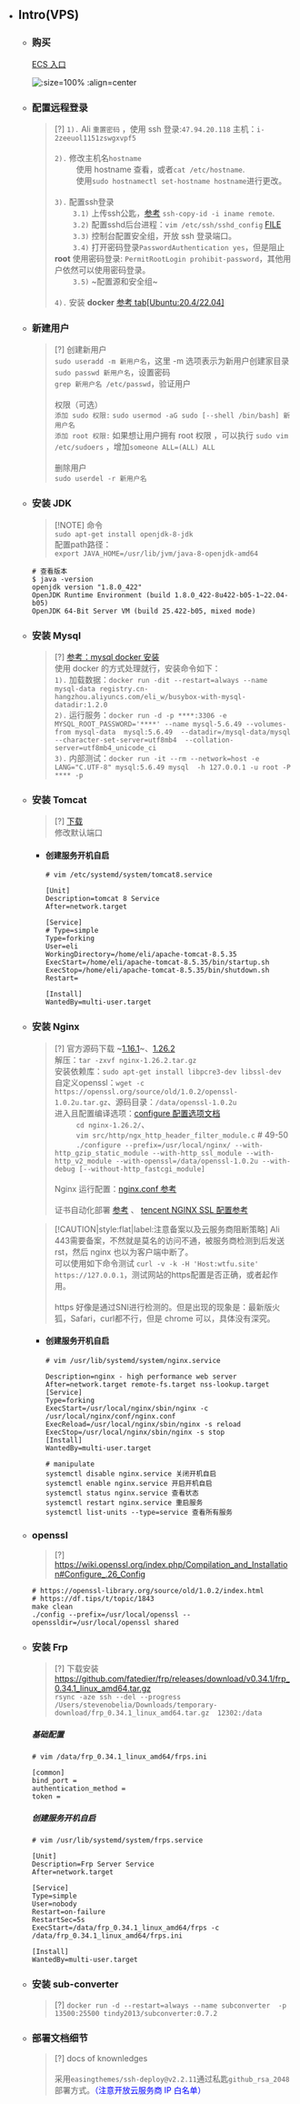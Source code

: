 * ## Intro(VPS)

    + ### 购买

        [ECS 入口](https://ecs.console.aliyun.com/)

        ![](/.images/other/misc/vps/vps-config-preview-01.png ':size=100% :align=center')

    + ### 配置远程登录

        > [?] `1).` Ali `重置密码` ，使用 ssh 登录:`47.94.20.118` 主机：`i-2zeeuol1151zswgxvpf5`
        <br><br>`2).` 修改主机名`hostname`
        <br><span style='padding-left:2.7em'/>使用 hostname 查看，或者`cat /etc/hostname`.
        <br><span style='padding-left:2.7em'/>使用`sudo hostnamectl set-hostname hostname`进行更改。
        <br><br>`3).` 配置ssh登录
        <br><span style='padding-left:2.3em'/>`3.1)` 上传ssh公匙，[参考](/devops/network/ssh.md#ssh-copy-id使用) `ssh-copy-id -i iname remote`.
        <br><span style='padding-left:2.3em'/>`3.2)` 配置sshd后台进程：`vim /etc/ssh/sshd_config` [FILE](https://github.com/12302-bak/configure-files/blob/master/conf/_home/.ssh/_etc_ssh/sshd_config)
        <br><span style='padding-left:2.3em'/>`3.3)` 控制台配置安全组，开放 ssh 登录端口。
        <br><span style='padding-left:2.3em'/>`3.4)` 打开密码登录`PasswordAuthentication yes`，但是阻止 **root** 使用密码登录: `PermitRootLogin prohibit-password`，其他用户依然可以使用密码登录。
        <br><span style='padding-left:2.3em'/>`3.5)` ~配置源和安全组~
        <br><br>`4).` 安装 **docker** [参考 tab[Ubuntu:20.4/22.04]](/devops/docker/docker.md#安装 )

    + ### 新建用户

        > [?] 创建新用户
        <br>`sudo useradd -m 新用户名`，这里 -m 选项表示为新用户创建家目录
        <br>`sudo passwd 新用户名`，设置密码
        <br>`grep 新用户名 /etc/passwd`，验证用户
        <br><br>权限（可选）
        <br>`添加 sudo 权限:` `sudo usermod -aG sudo [--shell /bin/bash] 新用户名`
        <br>`添加 root 权限:` 如果想让用户拥有 root 权限 ，可以执行 `sudo vim /etc/sudoers` ，增加`someone ALL=(ALL) ALL`
        <br><br>删除用户
        <br>`sudo userdel -r 新用户名`

    + ### 安装 JDK

        <!-- panels:start -->
        <!-- div:left-panel-50 -->
        > [!NOTE] 命令
        <br>`sudo apt-get install openjdk-8-jdk`
        <br>配置path路径：
        <br>`export JAVA_HOME=/usr/lib/jvm/java-8-openjdk-amd64`
        <!-- div:right-panel-50 -->
        ```shell
        # 查看版本
        $ java -version
        openjdk version "1.8.0_422"
        OpenJDK Runtime Environment (build 1.8.0_422-8u422-b05-1~22.04-b05)
        OpenJDK 64-Bit Server VM (build 25.422-b05, mixed mode)
        ```
        <!-- panels:end -->

    + ### 安装 Mysql

        > [?] [参考：mysql docker 安装](/doc/framework/mysql/install.md#docker) 
        <br>使用 docker 的方式处理就行，安装命令如下：
        <br>`1).` 加载数据：`docker run -dit --restart=always --name mysql-data registry.cn-hangzhou.aliyuncs.com/eli_w/busybox-with-mysql-datadir:1.2.0`
        <br>`2).` 运行服务：`docker run -d -p ****:3306 -e MYSQL_ROOT_PASSWORD='****' --name mysql-5.6.49 --volumes-from mysql-data  mysql:5.6.49  --datadir=/mysql-data/mysql  --character-set-server=utf8mb4  --collation-server=utf8mb4_unicode_ci`
        <br>`3).` 内部测试：`docker run -it --rm --network=host -e LANG="C.UTF-8" mysql:5.6.49 mysql  -h 127.0.0.1 -u root -P **** -p`

    + ### 安装 Tomcat

        > [?] [下载](https://archive.apache.org/dist/tomcat/tomcat-8/v8.5.35/bin/apache-tomcat-8.5.35.tar.gz)
        <br> 修改默认端口

        - #### 创建服务开机自启
        
            ```shell
            # vim /etc/systemd/system/tomcat8.service

            [Unit]
            Description=tomcat 8 Service
            After=network.target

            [Service]
            # Type=simple
            Type=forking
            User=eli
            WorkingDirectory=/home/eli/apache-tomcat-8.5.35
            ExecStart=/home/eli/apache-tomcat-8.5.35/bin/startup.sh
            ExecStop=/home/eli/apache-tomcat-8.5.35/bin/shutdown.sh
            Restart=

            [Install]
            WantedBy=multi-user.target
            ```

    + ### 安装 Nginx

        > [?] 官方源码下载  ~[1.16.1](https://nginx.org/download/nginx-1.16.1.tar.gz)~、[1.26.2](https://nginx.org/download/nginx-1.26.2.tar.gz)
        <br>解压：`tar -zxvf nginx-1.26.2.tar.gz`
        <br>安装依赖库：`sudo apt-get install libpcre3-dev libssl-dev`
        <br>自定义openssl：`wget -c https://openssl.org/source/old/1.0.2/openssl-1.0.2u.tar.gz`、源码目录：`/data/openssl-1.0.2u`
        <br>进入且配置编译选项：[configure 配置选项文档](https://nginx.org/en/docs/configure.html)
        <br><span style='padding-left:2.7em'/>`cd nginx-1.26.2/`、
        <br><span style='padding-left:2.7em'/>`vim src/http/ngx_http_header_filter_module.c` # 49-50
        <br><span style='padding-left:2.7em'/>`./configure --prefix=/usr/local/nginx/ --with-http_gzip_static_module --with-http_ssl_module --with-http_v2_module --with-openssl=/data/openssl-1.0.2u --with-debug [--without-http_fastcgi_module]`
        <br><br>Nginx 运行配置：[nginx.conf 参考](https://github.com/12302-bak/configure-files/blob/master/conf/_other/nginx/conf/nginx.conf)
        <br><br>证书自动化部署 [参考](/devops/nginx/nginx.md#使用-acmesh-自动化管理-ssltsl证书) 、 [tencent NGINX SSL 配置参考](https://cloud.tencent.com/document/product/400/4143)

        > [!CAUTION|style:flat|label:注意备案以及云服务商阻断策略]  Ali 443需要备案，不然就是莫名的访问不通，被服务商检测到后发送rst，然后 nginx 也以为客户端中断了。
        <br> 可以使用如下命令测试 `curl -v -k -H 'Host:wtfu.site' https://127.0.0.1`，测试网站的https配置是否正确，或者起作用。
        <br><br>https 好像是通过SNI进行检测的。但是出现的现象是：最新版火狐，Safari，curl都不行，但是 chrome 可以，具体没有深究。
        - #### 创建服务开机自启

            ```shell
            # vim /usr/lib/systemd/system/nginx.service

            Description=nginx - high performance web server
            After=network.target remote-fs.target nss-lookup.target
            [Service]
            Type=forking
            ExecStart=/usr/local/nginx/sbin/nginx -c /usr/local/nginx/conf/nginx.conf
            ExecReload=/usr/local/nginx/sbin/nginx -s reload
            ExecStop=/usr/local/nginx/sbin/nginx -s stop
            [Install]
            WantedBy=multi-user.target

            # manipulate
            systemctl disable nginx.service 关闭开机自启
            systemctl enable nginx.service 开启开机自启
            systemctl status nginx.service 查看状态
            systemctl restart nginx.service 重启服务
            systemctl list-units --type=service 查看所有服务
            ```
    + ### openssl

        > [?] https://wiki.openssl.org/index.php/Compilation_and_Installation#Configure_.26_Config

        ```shell
        # https://openssl-library.org/source/old/1.0.2/index.html
        # https://df.tips/t/topic/1843
        make clean
        ./config --prefix=/usr/local/openssl --openssldir=/usr/local/openssl shared
        ```

    + ### 安装 Frp

        > [?] 下载安装
        <br> https://github.com/fatedier/frp/releases/download/v0.34.1/frp_0.34.1_linux_amd64.tar.gz
        <br>`rsync -aze ssh --del --progress /Users/stevenobelia/Downloads/temporary-download/frp_0.34.1_linux_amd64.tar.gz  12302:/data`

        <!-- panels:start -->
        <!-- div:left-panel-50 -->
        ##### 基础配置

        ```shell
        # vim /data/frp_0.34.1_linux_amd64/frps.ini

        [common]
        bind_port = 
        authentication_method = 
        token = 
        ```
        <!-- div:right-panel-50 -->
        ##### 创建服务开机自启

        ```shell
        # vim /usr/lib/systemd/system/frps.service
        
        [Unit]
        Description=Frp Server Service
        After=network.target

        [Service]
        Type=simple
        User=nobody
        Restart=on-failure
        RestartSec=5s
        ExecStart=/data/frp_0.34.1_linux_amd64/frps -c /data/frp_0.34.1_linux_amd64/frps.ini

        [Install]
        WantedBy=multi-user.target
        ```
        <!-- panels:end -->

    + ### 安装 sub-converter

        > [?] `docker run -d --restart=always --name subconverter  -p 13500:25500 tindy2013/subconverter:0.7.2`

    + ### 部署文档细节

        > [?] docs of knownledges
        <br><br>采用`easingthemes/ssh-deploy@v2.2.11`通过私匙`github_rsa_2048`部署方式。<span style='color:blue'>（注意开放云服务商 IP 白名单）</span>
